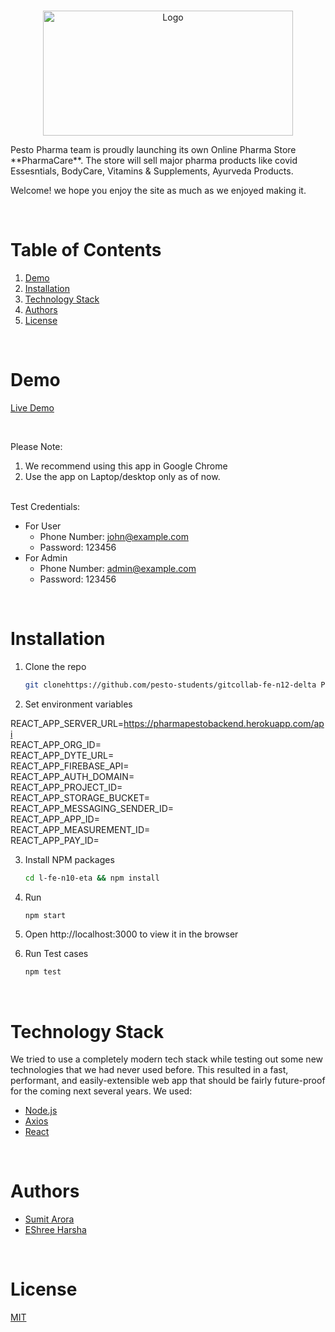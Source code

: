 <!-- PROJECT LOGO -->
<br />
<p align="center">
    <img src="https://i.pinimg.com/originals/e8/43/db/e843db188492b90bf31c5ce26871bec2.jpg" alt="Logo" width="400" height="200" >
</p>
Pesto Pharma team is proudly launching its own Online Pharma Store **PharmaCare**. The store will sell major pharma products like covid Essesntials, BodyCare, Vitamins & Supplements, Ayurveda Products.


Welcome! we hope you enjoy the site as much as we enjoyed making it.
 
  
<!-- TABLE OF CONTENTS -->
<br/>

# Table of Contents

1. [Demo](#demo)
2. [Installation](#installation)
3. [Technology Stack](#technology-stack)
4. [Authors](#authors)
5. [License](#license)

<br/>

# Demo

[Live Demo](https://pharma-pesto-frontend.web.app/)

<br/>

Please Note:

1. We recommend using this app in Google Chrome
2. Use the app on Laptop/desktop only as of now.


<br/>
Test Credentials:

- For User
 	 - Phone Number: john@example.com
 	 - Password: 123456
- For Admin
	- Phone Number: admin@example.com
  	- Password: 123456
<br/>

# Installation

1. Clone the repo
    ```sh
    git clonehttps://github.com/pesto-students/gitcollab-fe-n12-delta Pharma-fe
    ```
2. Set environment variables

REACT_APP_SERVER_URL=https://pharmapestobackend.herokuapp.com/api<br />
REACT_APP_ORG_ID=<br />
REACT_APP_DYTE_URL=<br />
REACT_APP_FIREBASE_API=<br />
REACT_APP_AUTH_DOMAIN=<br />
REACT_APP_PROJECT_ID=<br />
REACT_APP_STORAGE_BUCKET=<br />
REACT_APP_MESSAGING_SENDER_ID=<br />
REACT_APP_APP_ID=<br />
REACT_APP_MEASUREMENT_ID=<br />
REACT_APP_PAY_ID=<br />

3. Install NPM packages
    ```sh
    cd l-fe-n10-eta && npm install
    ```
4. Run
    ```sh
    npm start
    ```
5. Open http://localhost:3000 to view it in the browser

6. Run Test cases
    ```sh
    npm test
    ```
<br/>

# Technology Stack

We tried to use a completely modern tech stack while testing out some new technologies that we had never used before. This resulted in a fast, performant, and easily-extensible web app that should be fairly future-proof for the coming next several years. We used:

- [Node.js](https://nodejs.org/en/)
- [Axios](https://axios-http.com/docs/intro)
- [React](https://reactjs.org/)

<br/>

# Authors

- [Sumit Arora](https://github.com/sumitArora2)
- [EShree Harsha](https://github.com/sree-harsha-e)


<br/>

# License

[MIT](https://opensource.org/licenses/MIT)














<!-- # PharmaCare - An Online Pharma Store

Pesto Pharma team is proudly launching its own Online Pharma Store **PharmaCare**. The store will sell major pharma products like covid Essesntials, BodyCare, Vitamins & Supplements, Ayurveda Products.

# Product Requirements

### Design Screens
- [Figma Designs](https://www.figma.com/file/8zjk0I8uRBV5cPO5s3XKV7/pharma-care?node-id=0%3A1)

### Different parts/modules of the shop are. These are explained in detail later:

- [ ] Authentication
  - [ ] Signup
  - [ ] Login
  - [ ] Guest Login
  - [ ] Admin Login
- [ ] Homepage
- [ ] Category Page
- [ ] Product Page
- [ ] Cart Page
- [ ] Checkout Page
- [ ] Payment Page
- [ ] User Profile
  - [ ] Account Settings
  - [ ] Addresses
  - [ ] Past Orders
- [ ] Other Pages
  - [ ] About Us
  - [ ] Contact Us

### Authentication

If user visits homepage, show login/signup page

- #### Signup

  The user can signup using these methods:

  - **Email**

    _Fields:_ Name, Email, Password

  - **Phone**

    _Fields:_ Name, Phone Number, Password

- #### Login

  The user can login using email and password:

  - **Email**

    On successful authentication, login the user and save user token.

- #### Signup and Login Page elements

  ```
  [Input - Name (only on signup*)]
  [Input - Email ]
  [Input - Password]
  [Button - Login / Create Account]
  ```

    **_Notes_**

    1.If both the passwords match and pass validation, then login the user and take them to home page.

### Cart Flow

- #### Cart Page

  This page will be used before the payment page. It will list all the items that are added to the cart.

  For each product, give option to change product quantity. If the quantity is reduced to 0, then remove product from cart.

  Allow the user to enter coupon code. The coupon will be applied to total cart value. If valid, it will be applied to cart else show error message. If coupon is added, also allow to remove coupon.

  _Individual Product Elements:_ Product Image, Name, Current Price, Actual Price, Discount amount / percentage, any coupon applied and expected delivery date.

  _Cart Details:_ Total Actual Price, Discount, Delivery Charges, Total Calculated Amount.

  If user clicks on product name, image, take to the product page.

  Allow the user to discard all items in the cart.

  Finally, the user can choose to continue shopping or proceed to checkout.

  Allow the user to export cart items. When action is initiated, download file with cart items and their details. It can be imported by the user later.

  The user can generate a unique URL to the cart. This link can be used to complete the payment later or by someone else. If the cart items are changed, invalidate the URL.

- #### Checkout/Payment Page

  The page will contain the following parts:

  - #### Shipping Address

    By default select the primary shipping address. Give option to select secondary/other addresses added by user.

    Also allow user to enter a new address. If new address is added, ask customer if he/she wants to save it to profile.

  - #### Billing Address

    If payment mode requires billing address( eg. CC), then show billing address. It is not required for third party payment gateways.

    By default, it should be same as shipping address or if payment method is saved in profile, select the billing address associated with that payment method.

    There should be a option to add billing address if it is different from the shipping address.

  - #### Payment Method

    By default select the primary payment method if added.

    Give option to add new payment method.

    We will support Cash On Delivery. This will be displyed as a payment method. If selected, user can checkout without payment and pay later at delivery time.

    When the user submits payment, redirect based on payment status. If success, take to "Order Details Page" and send order email containing order and payment details. Else, redirect to checkout page and show the error message. The customer may wish to retry payment with another payment method or by changing other fields entered previously.

    We will allow user the option to choose from the different third party payment gateways that will be integrated.

    We may add payment logos (card company logos, third party payment gateways logos that are integrated) to increase customer trust and reduce cart abandonment.

### User Profile

**_We will not be supporting live order tracking. It may be supported later._**

- #### User Details Page

  It will contain user details:\_ Name, Email, Phone, Gender.

  The user can also update the above details.

  Also list all user profiles. A profile can also be set as default profile. The user can rename, delete a profile. If deleted, also remove all associated shipping addresses and payment methods.

  Also show all currencies supported and the option to set default currency.

  Also give the option to update password.

- #### Payment Methods Page

  It will contain list of all payment methods saved by the user. Give option to edit and remove the payment methods. The payment method needs to be attached to a profile.

  If user edits the payment method, _Show below payment method fields:_ Name, Card Number, Valid Month, Valid Year, Card Alias, Select Profile to attach the address to. _Show below address fields:_ Name, Pincode, Address(House No./Area/Street), City/District/Town, State, Country.

  If the payment method has an associated billing address, give option to add address.

- #### Orders Listing Page

  Show a list of all orders.

  Each order will list all products in order.

  _Order details to show_: Brief name of items, Total Price, Order Date, status (Order Placed, Delivered, Returned, Cancelled)

- #### Order Details Page

  If user comes to this page when new order was placed, then show a success message that your order has been placed.

  _Individual Product Details to show:_ Product Image, Name, Price, Latest status Update Date, status (Order Placed / Delivered / Returned / Cancelled)

  _Order Details to show:_ Total Actual Price, Delivery Charges, Total Calculated Amount, Discount, Order Date, Shipping address, Billing address, Payment Method used.

  Also show option to download PDF invoice.

  _PDF Invoice Details:_ Company Details, User Details, Total Actual Price, Delivery Charges, Total Calculated Amount, Discount, Order Date, Shipping address, Billing address, Payment Method used, Payment Date.

  Send email on order delivery of individual product with order details. -->